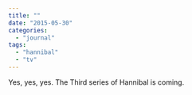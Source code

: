 ```yaml
---
title: ""
date: "2015-05-30"
categories: 
  - "journal"
tags: 
  - "hannibal"
  - "tv"
---
```


Yes, yes, yes. The Third series of Hannibal is coming.
